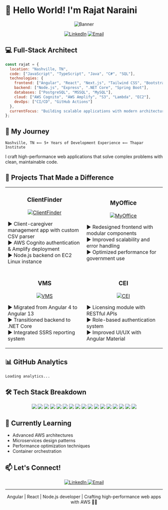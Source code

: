 # 👋 Hello World! I'm Rajat Naraini

<div align="center">
  
  ![Banner](https://img.shields.io/badge/Angular%20|%20React%20|%20Node.js%20|%20AWS-Developer-blue?style=for-the-badge)
  
  [![LinkedIn](https://img.shields.io/badge/LinkedIn-Connect-0077B5?style=for-the-badge&logo=linkedin)](https://linkedin.com/in/rajat-naraini)
  [![Email](https://img.shields.io/badge/Email-Contact-D14836?style=for-the-badge&logo=gmail)](mailto:rajat2985@gmail.com)

</div>

## 💻 Full-Stack Architect

```javascript
const rajat = {
  location: "Nashville, TN",
  code: ["JavaScript", "TypeScript", "Java", "C#", "SQL"],
  technologies: {
    frontend: ["Angular", "React", "Next.js", "Tailwind CSS", "Bootstrap", "ShadCN UI"],
    backend: ["Node.js", "Express", ".NET Core", "Spring Boot"],
    databases: ["PostgreSQL", "MSSQL", "MySQL"],
    cloud: ["AWS Cognito", "AWS Amplify", "S3", "Lambda", "EC2"],
    devOps: ["CI/CD", "GitHub Actions"]
  },
  currentFocus: "Building scalable applications with modern architecture patterns"
};
```

## 🚀 My Journey

```
Nashville, TN ⟸ 5+ Years of Development Experience ⟸ Thapar Institute
```

I craft high-performance web applications that solve complex problems with clean, maintainable code.

## 🔧 Projects That Made a Difference

<table>
  <tr>
    <td width="50%">
      <h3 align="center">ClientFinder</h3>
      <p align="center">
        <a href="#" target="_blank">
          <img src="https://img.shields.io/badge/Next.js-AWS-orange?style=for-the-badge" alt="ClientFinder"/>
        </a>
      </p>
      <p>
        ▶️ Client-caregiver management app with custom CSV parser<br/>
        ▶️ AWS Cognito authentication & Amplify deployment<br/>
        ▶️ Node.js backend on EC2 Linux instance
      </p>
    </td>
    <td width="50%">
      <h3 align="center">MyOffice</h3>
      <p align="center">
        <a href="#" target="_blank">
          <img src="https://img.shields.io/badge/Angular%2017-Modern%20Architecture-blueviolet?style=for-the-badge" alt="MyOffice"/>
        </a>
      </p>
      <p>
        ▶️ Redesigned frontend with modular components<br/>
        ▶️ Improved scalability and error handling<br/>
        ▶️ Optimized performance for government use
      </p>
    </td>
  </tr>
  <tr>
    <td width="50%">
      <h3 align="center">VMS</h3>
      <p align="center">
        <a href="#" target="_blank">
          <img src="https://img.shields.io/badge/Angular%2013-.NET%20Core-green?style=for-the-badge" alt="VMS"/>
        </a>
      </p>
      <p>
        ▶️ Migrated from Angular 4 to Angular 13<br/>
        ▶️ Transitioned backend to .NET Core<br/>
        ▶️ Integrated SSRS reporting system
      </p>
    </td>
    <td width="50%">
      <h3 align="center">CEI</h3>
      <p align="center">
        <a href="#" target="_blank">
          <img src="https://img.shields.io/badge/Angular%208-Node.js-blue?style=for-the-badge" alt="CEI"/>
        </a>
      </p>
      <p>
        ▶️ Licensing module with RESTful APIs<br/>
        ▶️ Role-based authentication system<br/>
        ▶️ Improved UI/UX with Angular Material
      </p>
    </td>
  </tr>
</table>

## 📊 GitHub Analytics

```
Loading analytics...
```

## 🛠️ Tech Stack Breakdown

<div align="center">
  <p>
    <img src="https://img.shields.io/badge/-Angular-DD0031?style=flat-square&logo=angular&logoColor=white" />
    <img src="https://img.shields.io/badge/-React-61DAFB?style=flat-square&logo=react&logoColor=black" />
    <img src="https://img.shields.io/badge/-Next.js-000000?style=flat-square&logo=next.js&logoColor=white" />
    <img src="https://img.shields.io/badge/-Node.js-339933?style=flat-square&logo=node.js&logoColor=white" />
    <img src="https://img.shields.io/badge/-TypeScript-3178C6?style=flat-square&logo=typescript&logoColor=white" />
    <img src="https://img.shields.io/badge/-JavaScript-F7DF1E?style=flat-square&logo=javascript&logoColor=black" />
    <img src="https://img.shields.io/badge/-Java-007396?style=flat-square&logo=java&logoColor=white" />
    <img src="https://img.shields.io/badge/-CSharp-239120?style=flat-square&logo=c-sharp&logoColor=white" />
    <img src="https://img.shields.io/badge/-Spring%20Boot-6DB33F?style=flat-square&logo=spring&logoColor=white" />
    <img src="https://img.shields.io/badge/-.NET-512BD4?style=flat-square&logo=.net&logoColor=white" />
    <img src="https://img.shields.io/badge/-PostgreSQL-336791?style=flat-square&logo=postgresql&logoColor=white" />
    <img src="https://img.shields.io/badge/-MSSQL-CC2927?style=flat-square&logo=microsoft-sql-server&logoColor=white" />
    <img src="https://img.shields.io/badge/-MySQL-4479A1?style=flat-square&logo=mysql&logoColor=white" />
    <img src="https://img.shields.io/badge/-AWS-232F3E?style=flat-square&logo=amazon-aws&logoColor=white" />
    <img src="https://img.shields.io/badge/-CI/CD-2088FF?style=flat-square&logo=github-actions&logoColor=white" />
    <img src="https://img.shields.io/badge/-Tailwind%20CSS-38B2AC?style=flat-square&logo=tailwind-css&logoColor=white" />
    <img src="https://img.shields.io/badge/-Bootstrap-7952B3?style=flat-square&logo=bootstrap&logoColor=white" />
  </p>
</div>

## 🌱 Currently Learning

- Advanced AWS architectures
- Microservices design patterns
- Performance optimization techniques
- Container orchestration

## 📫 Let's Connect!

<div align="center">
  <a href="https://linkedin.com/in/rajat-naraini" target="_blank">
    <img src="https://img.shields.io/badge/LinkedIn-%230077B5.svg?&style=for-the-badge&logo=linkedin&logoColor=white" alt="LinkedIn" />
  </a>
  <a href="mailto:rajat2985@gmail.com" target="_blank">
    <img src="https://img.shields.io/badge/Email-%23D14836.svg?&style=for-the-badge&logo=gmail&logoColor=white" alt="Email" />
  </a>
</div>

---

<div align="center">
  <p>Angular | React | Node.js developer | Crafting high-performance web apps with AWS 👨‍💻</p>
</div>
